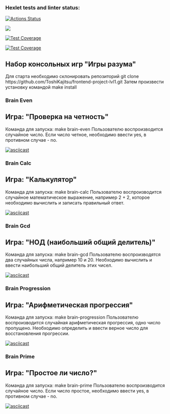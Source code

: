 ### Hexlet tests and linter status:
[![Actions Status](https://github.com/ToshiKajitsu/frontend-project-lvl1/workflows/hexlet-check/badge.svg)](https://github.com/ToshiKajitsu/frontend-project-lvl1/actions)


<a href="https://codeclimate.com/github/codeclimate/codeclimate/maintainability"><img src="https://api.codeclimate.com/v1/badges/a99a88d28ad37a79dbf6/maintainability" /></a>

[![Test Coverage](https://github.com/ToshiKajitsu/frontend-project-lvl1/workflows/test/badge.svg)](https://github.com/ToshiKajitsu/frontend-project-lvl1/actions)

[![Test Coverage](https://api.codeclimate.com/v1/badges/a99a88d28ad37a79dbf6/test_coverage)](https://codeclimate.com/github/codeclimate/codeclimate/test_coverage)

<h2>Набор консольных игр "Игры разума"</h2>
Для старта необходимо склонировать репозиторий git clone https://github.com/ToshiKajitsu/frontend-project-lvl1.git
Затем произвести установку командой make install

### Brain Even
<h2>Игра: "Проверка на четность"</h2>
Команда для запуска: make brain-even
Пользователю воспроизводится случайное число. Если число четное, необходимо ввести yes, в противном случае - no.

[![asciicast](https://asciinema.org/a/jIu2EtubiSPNVjKIfeNTsR7oN.svg)](https://asciinema.org/a/jIu2EtubiSPNVjKIfeNTsR7oN)

### Brain Calc
<h2>Игра: "Калькулятор"</h2>
Команда для запуска: make brain-calc
Пользователю воспроизводится случайное математическое выражение, например 2 + 2, которое необходимо вычислить и записать правильный ответ.

[![asciicast](https://asciinema.org/a/IGgXfzVTTi6fgBcqgtEt5P3YM.svg)](https://asciinema.org/a/IGgXfzVTTi6fgBcqgtEt5P3YM)

### Brain Gcd
<h2>Игра: "НОД (наибольший общий делитель)"</h2>
Команда для запуска: make brain-gcd
Пользователю воспроизводятся два случайных числа, например 10 и 20. Необходимо вычислить и ввести наибольший общий делитель этих чисел.

[![asciicast](https://asciinema.org/a/zMEbq0Mxju2t00F8slOt7bSex.svg)](https://asciinema.org/a/zMEbq0Mxju2t00F8slOt7bSex)

### Brain Progression
<h2>Игра: "Арифметическая прогрессия"</h2>
Команда для запуска: make brain-progression
Пользователю воспроизводится случайная арифметическая прогрессия, одно число пропущено. Необходимо определить и ввести верное число для восстановления прогрессии.

[![asciicast](https://asciinema.org/a/X3ol7OeQmiobzz2bDNzoCZi8X.svg)](https://asciinema.org/a/X3ol7OeQmiobzz2bDNzoCZi8X)

### Brain Prime
<h2>Игра: "Простое ли число?"</h2>
Команда для запуска: make brain-prime
Пользователю воспроизводится случайное число. Если число простое, необходимо ввести yes, в противном случае - no.

[![asciicast](https://asciinema.org/a/geUSmpgfkwvT6wPF0op9f1cw4.svg)](https://asciinema.org/a/geUSmpgfkwvT6wPF0op9f1cw4)